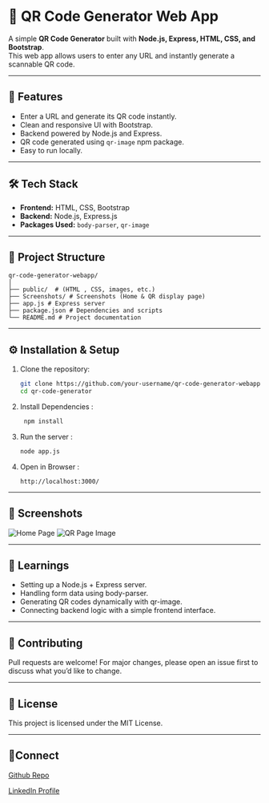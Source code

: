 # 📱 QR Code Generator Web App

A simple **QR Code Generator** built with **Node.js, Express, HTML, CSS, and Bootstrap**.  
This web app allows users to enter any URL and instantly generate a scannable QR code.

---

## 🚀 Features
- Enter a URL and generate its QR code instantly.
- Clean and responsive UI with Bootstrap.
- Backend powered by Node.js and Express.
- QR code generated using `qr-image` npm package.
- Easy to run locally.

---

## 🛠️ Tech Stack
- **Frontend:** HTML, CSS, Bootstrap  
- **Backend:** Node.js, Express.js  
- **Packages Used:** `body-parser`, `qr-image`

---

## 📂 Project Structure
```
qr-code-generator-webapp/
│
├── public/  # (HTML , CSS, images, etc.)
├── Screenshots/ # Screenshots (Home & QR display page)
├── app.js # Express server
├── package.json # Dependencies and scripts
└── README.md # Project documentation
```
---

## ⚙️ Installation & Setup

1. Clone the repository:
   ```bash
   git clone https://github.com/your-username/qr-code-generator-webapp.git
   cd qr-code-generator
2. Install Dependencies :
    ```bash
     npm install
   ```
3. Run the server :
     ```bash
     node app.js
   ```
4. Open in Browser :
   ```arduino
   http://localhost:3000/
   ```
---

## 📸 Screenshots
![Home Page](https://github.com/ShouryaShinde/qr-code-generator/Screenshots/HomePage.png)
![QR Page Image](https://github.com/ShouryaShinde/qr-code-generator/Screenshots/QRPage.png)

---

## 🎯 Learnings

- Setting up a Node.js + Express server.
- Handling form data using body-parser.
- Generating QR codes dynamically with qr-image.
- Connecting backend logic with a simple frontend interface.

---

## 🤝 Contributing

Pull requests are welcome! For major changes, please open an issue first to discuss what you’d like to change.

---

## 📜 License

This project is licensed under the MIT License.

---

## 🔗Connect

[Github Repo](https://github.com/ShouryaShinde/gr-code-generator)

[LinkedIn Profile](https://www.linkedin.com/in/shourya-shinde-1a5425330/)
